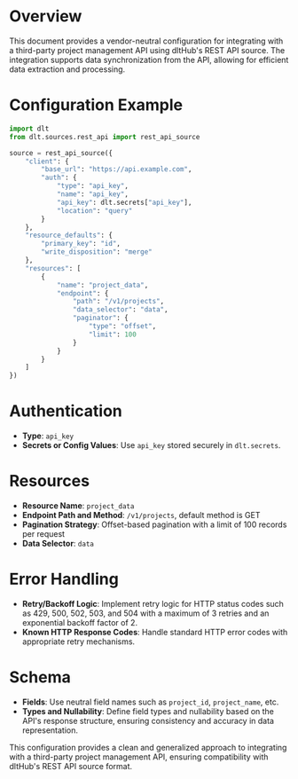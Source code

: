 # Overview

This document provides a vendor-neutral configuration for integrating with a third-party project management API using dltHub's REST API source. The integration supports data synchronization from the API, allowing for efficient data extraction and processing.

# Configuration Example

```python
import dlt
from dlt.sources.rest_api import rest_api_source

source = rest_api_source({
    "client": {
        "base_url": "https://api.example.com",
        "auth": {
            "type": "api_key",
            "name": "api_key",
            "api_key": dlt.secrets["api_key"],
            "location": "query"
        }
    },
    "resource_defaults": {
        "primary_key": "id",
        "write_disposition": "merge"
    },
    "resources": [
        {
            "name": "project_data",
            "endpoint": {
                "path": "/v1/projects",
                "data_selector": "data",
                "paginator": {
                    "type": "offset",
                    "limit": 100
                }
            }
        }
    ]
})
```

# Authentication

- **Type**: `api_key`
- **Secrets or Config Values**: Use `api_key` stored securely in `dlt.secrets`.

# Resources

- **Resource Name**: `project_data`
- **Endpoint Path and Method**: `/v1/projects`, default method is GET
- **Pagination Strategy**: Offset-based pagination with a limit of 100 records per request
- **Data Selector**: `data`

# Error Handling

- **Retry/Backoff Logic**: Implement retry logic for HTTP status codes such as 429, 500, 502, 503, and 504 with a maximum of 3 retries and an exponential backoff factor of 2.
- **Known HTTP Response Codes**: Handle standard HTTP error codes with appropriate retry mechanisms.

# Schema

- **Fields**: Use neutral field names such as `project_id`, `project_name`, etc.
- **Types and Nullability**: Define field types and nullability based on the API's response structure, ensuring consistency and accuracy in data representation.

This configuration provides a clean and generalized approach to integrating with a third-party project management API, ensuring compatibility with dltHub's REST API source format.